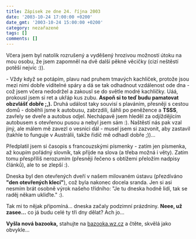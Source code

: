 ```yaml
---
title: Zápisek ze dne 24. října 2003
date: '2003-10-24 17:00:00 +0200'
date_gmt: '2003-10-24 15:00:00 +0200'
category: nezařazené
tags: []
comments: []
---
```

<p>Včera jsem byl natolik rozrušený a vyděšený hrozivou možností útoku na mou osobu, že jsem zapomněl na dvě  další pěkné věcičky (cizí neštěstí potěší nejvíc :)).</p>
<p>- Vždy když se potápím, plavu nad pruhem tmavých kachliček, protože jsou mezi nimi dobře  viditelné spáry a dá se tak odhadnout vzdálenost ode dna - což jsem včera nedodržel a zakousl se  do světle modré kachličky. Uáá, prokousl jsem si ret a ukřáp kus zubu. <strong>Aspoň si to teď  budu pamatovat obzvlášť dobře ;,).</strong> Druhá událost taky souvisí s plaváním, přesněji s cestou domů -  doběhli jsme k autobusu, zabrzdili, šáhli po peněžence a <strong>TSSS</strong>, zavřely se dveře a autobus odjel.  Nechápavě jsem hleděl za odjíždějícím autobusem s otevřenou pusou a nebyl jsem sám :). Naštěstí nás  pak vzal jiný, ale málem mě zavezl o vesnici dál - musel jsem si zazvonit, aby zastavil (takhle to funguje  v Austrálii, takže řidič mě odhadl dobře ;))...</p>
<p>Předplatil jsem si časopis s francouzskými písmenky - zatím jen písmenka, až koupím pořádný slovník,  tak přijde na slova (a třeba možná i věty). Zatím tomu přespříliš nerozumím (přesněji řečeno s obtížemi  přeložím nadpisy článků), ale to se zlepší :).</p>
<p>Dneska byl den otevřených dveří v našem milovaném ústavu (přezdíváno <strong>&quot;den otevřených klecí&quot;</strong>),  což byla nakonec docela sranda. Jen si asi nesmím brát osobně výrok našeho třídního: &quot;Je tu dneska  hodně lidí, tak se raděj někam ukliďte.&quot; :).</p>
<p>Tak mi to nějak připomíná... dneska začaly podzimní prázdniny. <strong>Neee, už zasee...</strong> co já budu celé ty  tři dny dělat? Ach jo...</p>
<p><strong>Vyšla nová bazooka,</strong> stahujte na <a href="https://bazooka.wz.cz">bazooka.wz.cz</a> a čtěte,  skvělá jako obvykle...</p>
